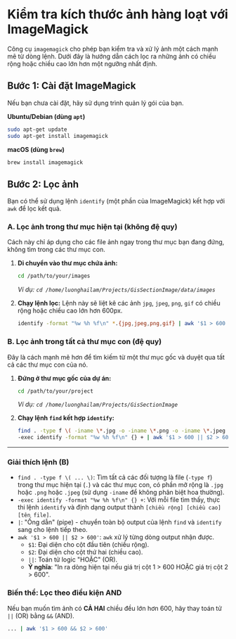# Kiểm tra kích thước ảnh hàng loạt với ImageMagick

Công cụ `imagemagick` cho phép bạn kiểm tra và xử lý ảnh một cách mạnh mẽ từ dòng lệnh. Dưới đây là hướng dẫn cách lọc ra những ảnh có chiều rộng hoặc chiều cao lớn hơn một ngưỡng nhất định.

## Bước 1: Cài đặt ImageMagick

Nếu bạn chưa cài đặt, hãy sử dụng trình quản lý gói của bạn.

**Ubuntu/Debian (dùng `apt`)**
```bash
sudo apt-get update
sudo apt-get install imagemagick
```

**macOS (dùng `brew`)**
```bash
brew install imagemagick
```

## Bước 2: Lọc ảnh

Bạn có thể sử dụng lệnh `identify` (một phần của ImageMagick) kết hợp với `awk` để lọc kết quả.

### A. Lọc ảnh trong thư mục hiện tại (không đệ quy)

Cách này chỉ áp dụng cho các file ảnh ngay trong thư mục bạn đang đứng, không tìm trong các thư mục con.

1.  **Di chuyển vào thư mục chứa ảnh:**
    ```bash
    cd /path/to/your/images
    ```
    *Ví dụ: `cd /home/luonghailam/Projects/GisSectionImage/data/images`*

2.  **Chạy lệnh lọc:**
    Lệnh này sẽ liệt kê các ảnh `jpg`, `jpeg`, `png`, `gif` có chiều rộng hoặc chiều cao lớn hơn 600px.
    ```bash
    identify -format "%w %h %f\n" *.{jpg,jpeg,png,gif} | awk '$1 > 600 || $2 > 600'
    ```

### B. Lọc ảnh trong tất cả thư mục con (đệ quy)

Đây là cách mạnh mẽ hơn để tìm kiếm từ một thư mục gốc và duyệt qua tất cả các thư mục con của nó.

1.  **Đứng ở thư mục gốc của dự án:**
    ```bash
    cd /path/to/your/project
    ```
    *Ví dụ: `cd /home/luonghailam/Projects/GisSectionImage`*

2.  **Chạy lệnh `find` kết hợp `identify`:**
    ```bash
    find . -type f \( -iname \*.jpg -o -iname \*.png -o -iname \*.jpeg \)\
    -exec identify -format "%w %h %f\n" {} + | awk '$1 > 600 || $2 > 600'
    ```

---


### Giải thích lệnh (B)

-   `find . -type f \( ... \)`: Tìm tất cả các đối tượng là file (`-type f`) trong thư mục hiện tại (`.`) và các thư mục con, có phần mở rộng là `.jpg` hoặc `.png` hoặc `.jpeg` (sử dụng `-iname` để không phân biệt hoa thường).
-   `-exec identify -format "%w %h %f\n" {} +`: Với mỗi file tìm thấy, thực thi lệnh `identify` và định dạng output thành `[chiều rộng] [chiều cao] [tên file]`.
-   `|`: "Ống dẫn" (pipe) - chuyển toàn bộ output của lệnh `find` và `identify` sang cho lệnh tiếp theo.
-   `awk '$1 > 600 || $2 > 600'`: `awk` xử lý từng dòng output nhận được.
    -   `$1`: Đại diện cho cột đầu tiên (chiều rộng).
    -   `$2`: Đại diện cho cột thứ hai (chiều cao).
    -   `||`: Toán tử logic "HOẶC" (OR).
    -   **Ý nghĩa**: "In ra dòng hiện tại nếu giá trị cột 1 > 600 HOẶC giá trị cột 2 > 600".

### Biến thể: Lọc theo điều kiện AND

Nếu bạn muốn tìm ảnh có **CẢ HAI** chiều đều lớn hơn 600, hãy thay toán tử `||` (OR) bằng `&&` (AND).

```bash
... | awk '$1 > 600 && $2 > 600'
```